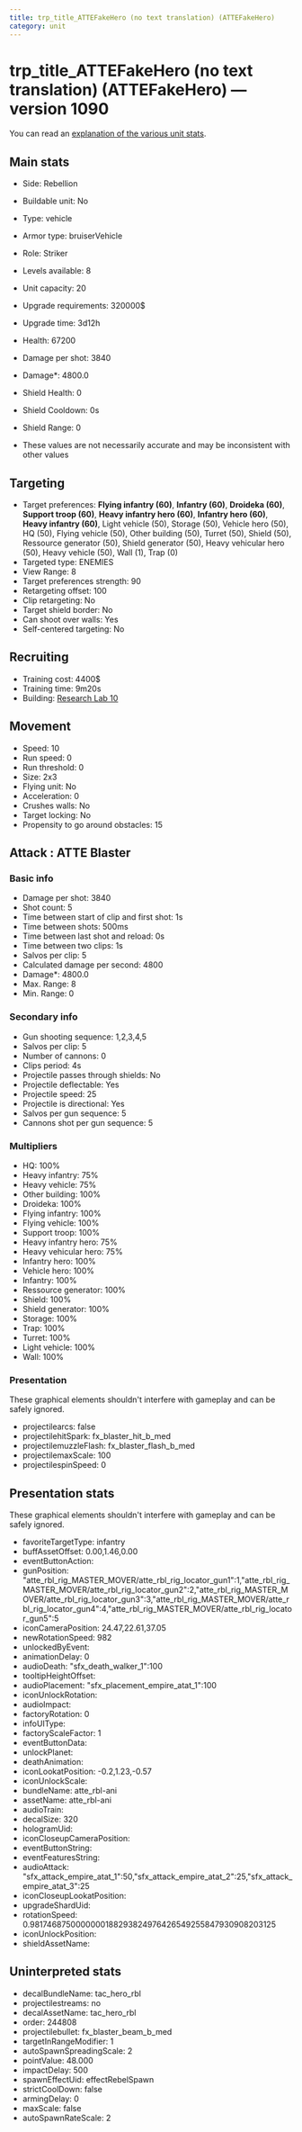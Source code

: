 ```yaml
---
title: trp_title_ATTEFakeHero (no text translation) (ATTEFakeHero)
category: unit
---
```


# trp_title_ATTEFakeHero (no text translation) (ATTEFakeHero) — version 1090

You can read an [explanation  of the various unit stats](unitexplained.md).

## Main stats

  * Side: Rebellion
  * Buildable unit: No
  * Type: vehicle
  * Armor type: bruiserVehicle
  * Role: Striker
  * Levels available: 8
  * Unit capacity: 20
  * Upgrade requirements: 320000$
  * Upgrade time: 3d12h
  * Health: 67200
  * Damage per shot: 3840
  * Damage*: 4800.0
  * Shield Health: 0
  * Shield Cooldown: 0s
  * Shield Range: 0

* These values are not necessarily accurate and may be inconsistent with other values

## Targeting

  * Target preferences: **Flying infantry (60)**, **Infantry (60)**, **Droideka (60)**, **Support troop (60)**, **Heavy infantry hero (60)**, **Infantry hero (60)**, **Heavy infantry (60)**, Light vehicle (50), Storage (50), Vehicle hero (50), HQ (50), Flying vehicle (50), Other building (50), Turret (50), Shield (50), Ressource generator (50), Shield generator (50), Heavy vehicular hero (50), Heavy vehicle (50), Wall (1), Trap (0)
  * Targeted type: ENEMIES
  * View Range: 8
  * Target preferences strength: 90
  * Retargeting offset: 100
  * Clip retargeting: No
  * Target shield border: No
  * Can shoot over walls: Yes
  * Self-centered targeting: No

## Recruiting

  * Training cost: 4400$
  * Training time: 9m20s
  * Building: [Research Lab 10](rebelOffenseLab.html)

## Movement

  * Speed: 10
  * Run speed: 0
  * Run threshold: 0
  * Size: 2x3
  * Flying unit: No
  * Acceleration: 0
  * Crushes walls: No
  * Target locking: No
  * Propensity to go around obstacles: 15

## Attack : ATTE Blaster

### Basic info

  * Damage per shot: 3840
  * Shot count: 5
  * Time between start of clip and first shot: 1s
  * Time between shots: 500ms
  * Time between last shot and reload: 0s
  * Time between two clips: 1s
  * Salvos per clip: 5
  * Calculated damage per second: 4800
  * Damage*: 4800.0
  * Max. Range: 8
  * Min. Range: 0

### Secondary info

  * Gun shooting sequence: 1,2,3,4,5
  * Salvos per clip: 5
  * Number of cannons: 0
  * Clips period: 4s
  * Projectile passes through shields: No
  * Projectile deflectable: Yes
  * Projectile speed: 25
  * Projectile is directional: Yes
  * Salvos per gun sequence: 5
  * Cannons shot per gun sequence: 5

### Multipliers

  * HQ: 100%
  * Heavy infantry: 75%
  * Heavy vehicle: 75%
  * Other building: 100%
  * Droideka: 100%
  * Flying infantry: 100%
  * Flying vehicle: 100%
  * Support troop: 100%
  * Heavy infantry hero: 75%
  * Heavy vehicular hero: 75%
  * Infantry hero: 100%
  * Vehicle hero: 100%
  * Infantry: 100%
  * Ressource generator: 100%
  * Shield: 100%
  * Shield generator: 100%
  * Storage: 100%
  * Trap: 100%
  * Turret: 100%
  * Light vehicle: 100%
  * Wall: 100%

### Presentation

These graphical elements shouldn't interfere with gameplay and can be safely ignored.

  * projectilearcs: false
  * projectilehitSpark: fx_blaster_hit_b_med
  * projectilemuzzleFlash: fx_blaster_flash_b_med
  * projectilemaxScale: 100
  * projectilespinSpeed: 0

## Presentation stats

These graphical elements shouldn't interfere with gameplay and can be safely ignored.

  * favoriteTargetType: infantry
  * buffAssetOffset: 0.00,1.46,0.00
  * eventButtonAction: 
  * gunPosition: "atte_rbl_rig_MASTER_MOVER/atte_rbl_rig_locator_gun1":1,"atte_rbl_rig_MASTER_MOVER/atte_rbl_rig_locator_gun2":2,"atte_rbl_rig_MASTER_MOVER/atte_rbl_rig_locator_gun3":3,"atte_rbl_rig_MASTER_MOVER/atte_rbl_rig_locator_gun4":4,"atte_rbl_rig_MASTER_MOVER/atte_rbl_rig_locator_gun5":5
  * iconCameraPosition: 24.47,22.61,37.05
  * newRotationSpeed: 982
  * unlockedByEvent: 
  * animationDelay: 0
  * audioDeath: "sfx_death_walker_1":100
  * tooltipHeightOffset: 
  * audioPlacement: "sfx_placement_empire_atat_1":100
  * iconUnlockRotation: 
  * audioImpact: 
  * factoryRotation: 0
  * infoUIType: 
  * factoryScaleFactor: 1
  * eventButtonData: 
  * unlockPlanet: 
  * deathAnimation: 
  * iconLookatPosition: -0.2,1.23,-0.57
  * iconUnlockScale: 
  * bundleName: atte_rbl-ani
  * assetName: atte_rbl-ani
  * audioTrain: 
  * decalSize: 320
  * hologramUid: 
  * iconCloseupCameraPosition: 
  * eventButtonString: 
  * eventFeaturesString: 
  * audioAttack: "sfx_attack_empire_atat_1":50,"sfx_attack_empire_atat_2":25,"sfx_attack_empire_atat_3":25
  * iconCloseupLookatPosition: 
  * upgradeShardUid: 
  * rotationSpeed: 0.9817468750000000188293824976426549255847930908203125
  * iconUnlockPosition: 
  * shieldAssetName: 

## Uninterpreted stats

  * decalBundleName: tac_hero_rbl
  * projectilestreams: no
  * decalAssetName: tac_hero_rbl
  * order: 244808
  * projectilebullet: fx_blaster_beam_b_med
  * targetInRangeModifier: 1
  * autoSpawnSpreadingScale: 2
  * pointValue: 48.000
  * impactDelay: 500
  * spawnEffectUid: effectRebelSpawn
  * strictCoolDown: false
  * armingDelay: 0
  * maxScale: false
  * autoSpawnRateScale: 2

